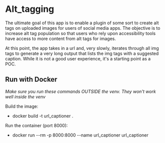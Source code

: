 # Alt_tagging
The ultimate goal of this app is to enable a plugin of some sort to create alt tags on uploaded images for users of social media apps. 
The objective is to increase alt tag population so that users who rely upon accessibility tools have access to more content from alt tags for images.

At this point, the app takes in a url and, very slowly, iterates through all img tags to generate a very long output that lists the img tags with a suggested caption. While it is not a good user experience, it's a starting point as a POC.

## Run with Docker
*Make sure you run these commands OUTSIDE the venv. They won't work well inside the venv*

Build the image:

- docker build -t url_captioner .

Run the container (port 8000):

- docker run --rm -p 8000:8000 --name url_captioner url_captioner